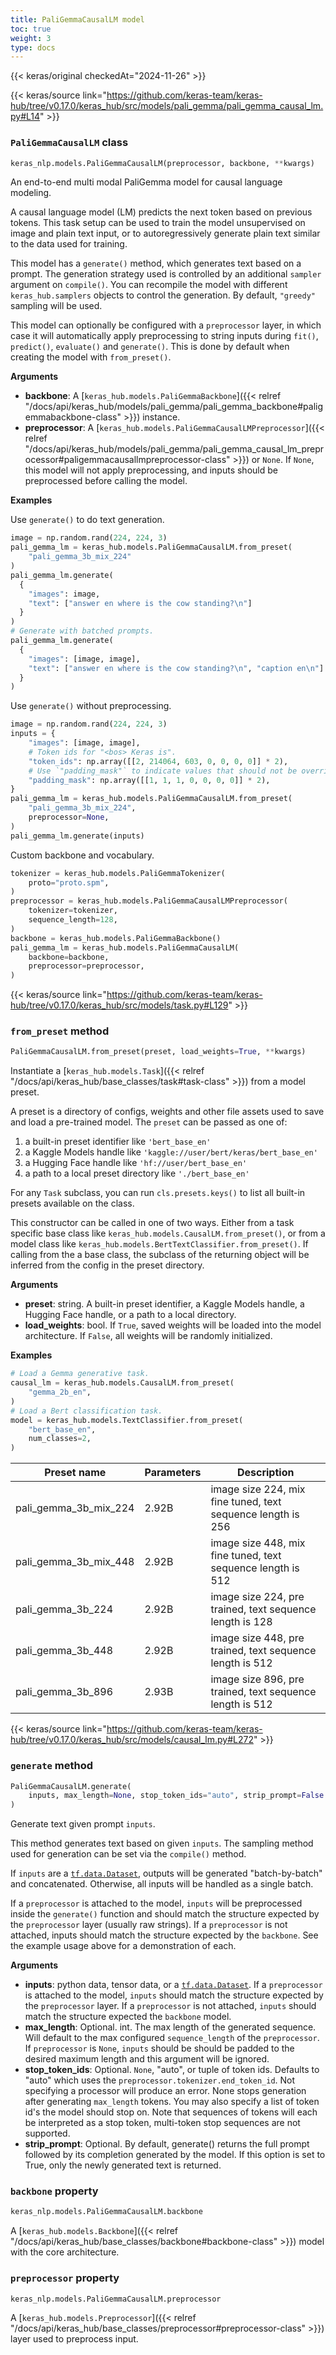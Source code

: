 ```yaml
---
title: PaliGemmaCausalLM model
toc: true
weight: 3
type: docs
---
```


{{< keras/original checkedAt="2024-11-26" >}}

{{< keras/source link="https://github.com/keras-team/keras-hub/tree/v0.17.0/keras_hub/src/models/pali_gemma/pali_gemma_causal_lm.py#L14" >}}

### `PaliGemmaCausalLM` class

```python
keras_nlp.models.PaliGemmaCausalLM(preprocessor, backbone, **kwargs)
```

An end-to-end multi modal PaliGemma model for causal language modeling.

A causal language model (LM) predicts the next token based on previous
tokens. This task setup can be used to train the model unsupervised on
image and plain text input, or to autoregressively generate plain text
similar to the data used for training.

This model has a `generate()` method, which generates text based on a
prompt. The generation strategy used is controlled by an additional
`sampler` argument on `compile()`. You can recompile the model with
different `keras_hub.samplers` objects to control the generation. By
default, `"greedy"` sampling will be used.

This model can optionally be configured with a `preprocessor` layer, in
which case it will automatically apply preprocessing to string inputs during
`fit()`, `predict()`, `evaluate()` and `generate()`. This is done by default
when creating the model with `from_preset()`.

**Arguments**

- **backbone**: A [`keras_hub.models.PaliGemmaBackbone`]({{< relref "/docs/api/keras_hub/models/pali_gemma/pali_gemma_backbone#paligemmabackbone-class" >}}) instance.
- **preprocessor**: A [`keras_hub.models.PaliGemmaCausalLMPreprocessor`]({{< relref "/docs/api/keras_hub/models/pali_gemma/pali_gemma_causal_lm_preprocessor#paligemmacausallmpreprocessor-class" >}}) or
  `None`. If `None`, this model will not apply preprocessing, and
  inputs should be preprocessed before calling the model.

**Examples**

Use `generate()` to do text generation.

```python
image = np.random.rand(224, 224, 3)
pali_gemma_lm = keras_hub.models.PaliGemmaCausalLM.from_preset(
    "pali_gemma_3b_mix_224"
)
pali_gemma_lm.generate(
  {
    "images": image,
    "text": ["answer en where is the cow standing?\n"]
  }
)
# Generate with batched prompts.
pali_gemma_lm.generate(
  {
    "images": [image, image],
    "text": ["answer en where is the cow standing?\n", "caption en\n"]
  }
)
```

Use `generate()` without preprocessing.

```python
image = np.random.rand(224, 224, 3)
inputs = {
    "images": [image, image],
    # Token ids for "<bos> Keras is".
    "token_ids": np.array([[2, 214064, 603, 0, 0, 0, 0]] * 2),
    # Use `"padding_mask"` to indicate values that should not be overridden.
    "padding_mask": np.array([[1, 1, 1, 0, 0, 0, 0]] * 2),
}
pali_gemma_lm = keras_hub.models.PaliGemmaCausalLM.from_preset(
    "pali_gemma_3b_mix_224",
    preprocessor=None,
)
pali_gemma_lm.generate(inputs)
```

Custom backbone and vocabulary.

```python
tokenizer = keras_hub.models.PaliGemmaTokenizer(
    proto="proto.spm",
)
preprocessor = keras_hub.models.PaliGemmaCausalLMPreprocessor(
    tokenizer=tokenizer,
    sequence_length=128,
)
backbone = keras_hub.models.PaliGemmaBackbone()
pali_gemma_lm = keras_hub.models.PaliGemmaCausalLM(
    backbone=backbone,
    preprocessor=preprocessor,
)
```

{{< keras/source link="https://github.com/keras-team/keras-hub/tree/v0.17.0/keras_hub/src/models/task.py#L129" >}}

### `from_preset` method

```python
PaliGemmaCausalLM.from_preset(preset, load_weights=True, **kwargs)
```

Instantiate a [`keras_hub.models.Task`]({{< relref "/docs/api/keras_hub/base_classes/task#task-class" >}}) from a model preset.

A preset is a directory of configs, weights and other file assets used
to save and load a pre-trained model. The `preset` can be passed as
one of:

1. a built-in preset identifier like `'bert_base_en'`
2. a Kaggle Models handle like `'kaggle://user/bert/keras/bert_base_en'`
3. a Hugging Face handle like `'hf://user/bert_base_en'`
4. a path to a local preset directory like `'./bert_base_en'`

For any `Task` subclass, you can run `cls.presets.keys()` to list all
built-in presets available on the class.

This constructor can be called in one of two ways. Either from a task
specific base class like `keras_hub.models.CausalLM.from_preset()`, or
from a model class like `keras_hub.models.BertTextClassifier.from_preset()`.
If calling from the a base class, the subclass of the returning object
will be inferred from the config in the preset directory.

**Arguments**

- **preset**: string. A built-in preset identifier, a Kaggle Models
  handle, a Hugging Face handle, or a path to a local directory.
- **load_weights**: bool. If `True`, saved weights will be loaded into
  the model architecture. If `False`, all weights will be
  randomly initialized.

**Examples**

```python
# Load a Gemma generative task.
causal_lm = keras_hub.models.CausalLM.from_preset(
    "gemma_2b_en",
)
# Load a Bert classification task.
model = keras_hub.models.TextClassifier.from_preset(
    "bert_base_en",
    num_classes=2,
)
```

| Preset name           | Parameters | Description                                                 |
| --------------------- | ---------- | ----------------------------------------------------------- |
| pali_gemma_3b_mix_224 | 2.92B      | image size 224, mix fine tuned, text sequence length is 256 |
| pali_gemma_3b_mix_448 | 2.92B      | image size 448, mix fine tuned, text sequence length is 512 |
| pali_gemma_3b_224     | 2.92B      | image size 224, pre trained, text sequence length is 128    |
| pali_gemma_3b_448     | 2.92B      | image size 448, pre trained, text sequence length is 512    |
| pali_gemma_3b_896     | 2.93B      | image size 896, pre trained, text sequence length is 512    |

{{< keras/source link="https://github.com/keras-team/keras-hub/tree/v0.17.0/keras_hub/src/models/causal_lm.py#L272" >}}

### `generate` method

```python
PaliGemmaCausalLM.generate(
    inputs, max_length=None, stop_token_ids="auto", strip_prompt=False
)
```

Generate text given prompt `inputs`.

This method generates text based on given `inputs`. The sampling method
used for generation can be set via the `compile()` method.

If `inputs` are a [`tf.data.Dataset`](https://www.tensorflow.org/api_docs/python/tf/data/Dataset), outputs will be generated
"batch-by-batch" and concatenated. Otherwise, all inputs will be handled
as a single batch.

If a `preprocessor` is attached to the model, `inputs` will be
preprocessed inside the `generate()` function and should match the
structure expected by the `preprocessor` layer (usually raw strings).
If a `preprocessor` is not attached, inputs should match the structure
expected by the `backbone`. See the example usage above for a
demonstration of each.

**Arguments**

- **inputs**: python data, tensor data, or a [`tf.data.Dataset`](https://www.tensorflow.org/api_docs/python/tf/data/Dataset). If a
  `preprocessor` is attached to the model, `inputs` should match
  the structure expected by the `preprocessor` layer. If a
  `preprocessor` is not attached, `inputs` should match the
  structure expected the `backbone` model.
- **max_length**: Optional. int. The max length of the generated sequence.
  Will default to the max configured `sequence_length` of the
  `preprocessor`. If `preprocessor` is `None`, `inputs` should be
  should be padded to the desired maximum length and this argument
  will be ignored.
- **stop_token_ids**: Optional. `None`, "auto", or tuple of token ids. Defaults
  to "auto" which uses the `preprocessor.tokenizer.end_token_id`.
  Not specifying a processor will produce an error. None stops
  generation after generating `max_length` tokens. You may also
  specify a list of token id's the model should stop on. Note that
  sequences of tokens will each be interpreted as a stop token,
  multi-token stop sequences are not supported.
- **strip_prompt**: Optional. By default, generate() returns the full prompt
  followed by its completion generated by the model. If this option
  is set to True, only the newly generated text is returned.

### `backbone` property

```python
keras_nlp.models.PaliGemmaCausalLM.backbone
```

A [`keras_hub.models.Backbone`]({{< relref "/docs/api/keras_hub/base_classes/backbone#backbone-class" >}}) model with the core architecture.

### `preprocessor` property

```python
keras_nlp.models.PaliGemmaCausalLM.preprocessor
```

A [`keras_hub.models.Preprocessor`]({{< relref "/docs/api/keras_hub/base_classes/preprocessor#preprocessor-class" >}}) layer used to preprocess input.
